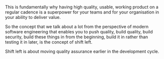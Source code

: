 This is fundamentally why having high quality, usable, working product on a regular cadence is a superpower for your teams and for your organisation in your ability to deliver value. 

So the concept that we talk about a lot from the perspective of modern software engineering that enables you to push quality, build quality, build security, build these things in from the beginning, build it in rather than testing it in later, is the concept of shift left. 

Shift left is about moving quality assurance earlier in the development cycle.